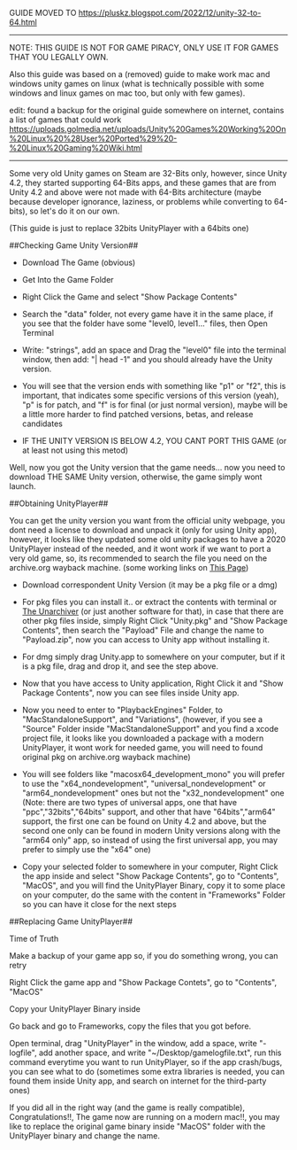 GUIDE MOVED TO https://pluskz.blogspot.com/2022/12/unity-32-to-64.html

---------------------------------

NOTE: THIS GUIDE IS NOT FOR GAME PIRACY, ONLY USE IT FOR GAMES THAT YOU LEGALLY OWN.

Also this guide was based on a (removed) guide to make work mac and windows unity games on linux (what is technically possible with some windows and linux games on mac too, but only with few games).

edit: found a backup for the original guide somewhere on internet, contains a list of games that could work
https://uploads.golmedia.net/uploads/Unity%20Games%20Working%20On%20Linux%20%28User%20Ported%29%20-%20Linux%20Gaming%20Wiki.html

---------------------------------


Some very old Unity games on Steam are 32-Bits only, however, since Unity 4.2, they started supporting 64-Bits apps, and these games that are from Unity 4.2 and above were not made with 64-Bits architecture (maybe because developer ignorance, laziness, or problems while converting to 64-bits), so let's do it on our own.

(This guide is just to replace 32bits UnityPlayer with a 64bits one)



##Checking Game Unity Version##

- Download The Game (obvious)

- Get Into the Game Folder

- Right Click the Game and select "Show Package Contents"

- Search the "data" folder, not every game have it in the same place, if you see that the folder have some "level0, level1..." files, then Open Terminal

- Write: "strings", add an space and Drag the "level0" file into the terminal window, then add: "| head -1" and you should already have the Unity version.

- You will see that the version ends with something like "p1" or "f2", this is important, that indicates some specific versions of this version (yeah), "p" is for patch, and "f" is for final (or just normal version), maybe will be a little more harder to find patched versions, betas, and release candidates

- IF THE UNITY VERSION IS BELOW 4.2, YOU CANT PORT THIS GAME (or at least not using this metod)


Well, now you got the Unity version that the game needs... now you need to download THE SAME Unity version, otherwise, the game simply wont launch.

##Obtaining UnityPlayer##

You can get the unity version you want from the official unity webpage, you dont need a license to download and unpack it (only for using Unity app), however, it looks like they updated some old unity packages to have a 2020 UnityPlayer instead of the needed, and it wont work if we want to port a very old game, so, its recommended to search the file you need on the archive.org wayback machine. (some working links on [This Page](https://github.com/M0REKZ/PortingMacGames/blob/Principal/Unity/Working%20Dowload%20Links.md))

- Download correspondent Unity Version (it may be a pkg file or a dmg)

- For pkg files you can install it.. or extract the contents with terminal or [The Unarchiver](https://apps.apple.com/us/app/the-unarchiver/id425424353?mt=12) (or just another software for that), in case that there are other pkg files inside, simply Right Click "Unity.pkg" and "Show Package Contents", then search the "Payload" File and change the name to "Payload.zip", now you can access to Unity app without installing it.

- For dmg simply drag Unity.app to somewhere on your computer, but if it is a pkg file, drag and drop it, and see the step above.

- Now that you have access to Unity application, Right Click it and "Show Package Contents", now you can see files inside Unity app.

- Now you need to enter to "PlaybackEngines" Folder, to "MacStandaloneSupport", and "Variations", (however, if you see a "Source" Folder inside "MacStandaloneSupport" and you find a xcode project file, it looks like you downloaded a package with a modern UnityPlayer, it wont work for needed game, you will need to found original pkg on archive.org wayback machine)

- You will see folders like "macosx64_development_mono" you will prefer to use the "x64_nondevelopment", "universal_nondevelopment" or "arm64_nondevelopment" ones but not the "x32_nondevelopment" one (Note: there are two types of universal apps, one that have "ppc","32bits","64bits" support, and other that have "64bits","arm64" support, the first one can be found on Unity 4.2 and above, but the second one only can be found in modern Unity versions along with the "arm64 only" app, so instead of using the first universal app, you may prefer to simply use the "x64" one)

- Copy your selected folder to somewhere in your computer, Right Click the app inside and select "Show Package Contents", go to "Contents", "MacOS", and you will find the UnityPlayer Binary, copy it to some place on your computer, do the same with the content in "Frameworks" Folder so you can have it close for the next steps

##Replacing Game UnityPlayer##

Time of Truth

Make a backup of your game app so, if you do something wrong, you can retry

Right Click the game app and "Show Package Contets", go to "Contents", "MacOS"

Copy your UnityPlayer Binary inside

Go back and go to Frameworks, copy the files that you got before.

Open terminal, drag "UnityPlayer" in the window, add a space, write "-logfile", add another space, and write "~/Desktop/gamelogfile.txt", run this command everytime you want to run UnityPlayer, so if the app crash/bugs, you can see what to do (sometimes some extra libraries is needed, you can found them inside Unity app, and search on internet for the third-party ones)

If you did all in the right way (and the game is really compatible), Congratulations!!, The game now are running on a modern mac!!, you may like to replace the original game binary inside "MacOS" folder with the UnityPlayer binary and change the name.


